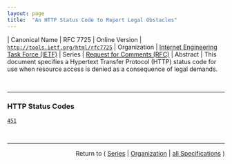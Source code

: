 ```yaml
---
layout: page
title:  "An HTTP Status Code to Report Legal Obstacles"
---
```


| Canonical Name | RFC 7725
| Online Version | [`http://tools.ietf.org/html/rfc7725`](http://tools.ietf.org/html/rfc7725)
| Organization | [Internet Engineering Task Force (IETF)](..)
| Series | [Request for Comments (RFC)](.)
| Abstract | This document specifies a Hypertext Transfer Protocol (HTTP) status code for use when resource access is denied as a consequence of legal demands.

<br/>
<hr/>

### HTTP Status Codes

[`451`](/concepts/http-status-code/451 "This document specifies a Hypertext Transfer Protocol (HTTP) status code for use when resource access is denied as a consequence of legal demands.")



<br/>
<hr/>

<p style="text-align: right">Return to ( <a href="./">Series</a> | <a href="../">Organization</a> | <a href="../../">all Specifications</a> )</p>